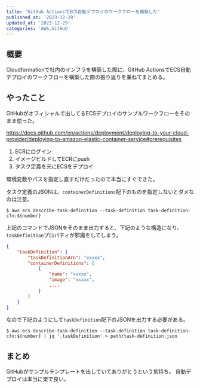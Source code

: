```yaml
---
title: 'GitHub ActionsでECS自動デプロイのワークフローを構築した'
published_at: '2023-12-29'
updated_at: '2023-12-29'
categories: 'AWS,GitHub'
---
```


## 概要

Cloudformationで社内のインフラを構築した際に、GitHub ActionsでECS自動デプロイのワークフローを構築した際の振り返りを兼ねてまとめる。

## やったこと

GitHubがオフィシャルで出してるECSデプロイのサンプルワークフローをそのまま使った。

https://docs.github.com/en/actions/deployment/deploying-to-your-cloud-provider/deploying-to-amazon-elastic-container-service#prerequisites

1. ECRにログイン
2. イメージビルドしてECRにpush
3. タスク定義を元にECSをデプロイ

環境変数やパスを指定し直すだけだったので本当にすぐできた。

タスク定義のJSONは、`containerDefinitions`配下のものを指定しないとダメなのは注意。

```plaintext
$ aws ecs describe-task-definition --task-definition task-definition-cfn:${number}
```

上記のコマンドでJSONをそのまま出力すると、下記のような構造になり、`taskDefinition`プロパティが邪魔をしてしまう。

```json
{
    "taskDefinition": {
        "taskDefinitionArn": "xxxxx",
        "containerDefinitions": [
            {
                "name": "xxxxx",
                "image": "xxxxx",
                ....
            }
        ]
    }
}
```

なので下記のようにして`taskDefinition`配下のJSONを出力する必要がある。


```plaintext
$ aws ecs describe-task-definition --task-definition task-definition-cfn:${number} | jq '.taskDefinition' > path/task-definition.json
```

## まとめ

GitHubがサンプルテンプレートを出していてありがとうという気持ち。
自動デプロイは本当に楽で良い。
